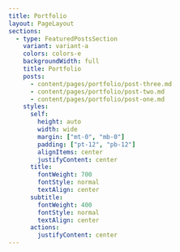 ```yaml
---
title: Portfolio
layout: PageLayout
sections:
  - type: FeaturedPostsSection
    variant: variant-a
    colors: colors-e
    backgroundWidth: full
    title: Portfolio
    posts:
      - content/pages/portfolio/post-three.md
      - content/pages/portfolio/post-two.md
      - content/pages/portfolio/post-one.md
    styles:
      self:
        height: auto
        width: wide
        margin: ["mt-0", "mb-0"]
        padding: ["pt-12", "pb-12"]
        alignItems: center
        justifyContent: center
      title:
        fontWeight: 700
        fontStyle: normal
        textAlign: center
      subtitle:
        fontWeight: 400
        fontStyle: normal
        textAlign: center
      actions:
        justifyContent: center
---
```

